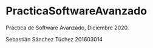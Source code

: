 # PracticaSoftwareAvanzado
Práctica de Software Avanzado, Diciembre 2020.

Sebastián Sánchez Túchez
201603014
